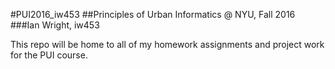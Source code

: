 #PUI2016_iw453
##Principles of Urban Informatics @ NYU, Fall 2016
###Ian Wright, iw453

This repo will be home to all of my homework assignments and project work for the PUI course.
